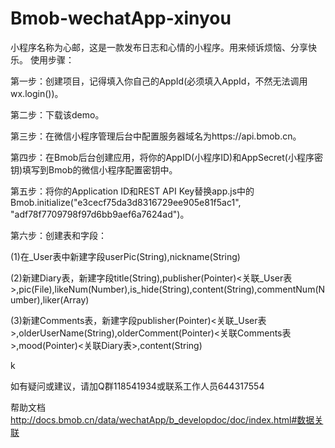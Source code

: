 # Bmob-wechatApp-xinyou
小程序名称为心邮，这是一款发布日志和心情的小程序。用来倾诉烦恼、分享快乐。
使用步骤：
    <p>第一步：创建项目，记得填入你自己的AppId(必须填入AppId，不然无法调用wx.login())。</p>
    <p>第二步：下载该demo。</p>
    <p>第三步：在微信小程序管理后台中配置服务器域名为https://api.bmob.cn。</p>
    <p>第四步：在Bmob后台创建应用，将你的AppID(小程序ID)和AppSecret(小程序密钥)填写到Bmob的微信小程序配置密钥中。</p>
    <p>第五步：将你的Application ID和REST API Key替换app.js中的Bmob.initialize("e3cecf75da3d8316729ee905e81f5ac1", "adf78f7709798f97d6bb9aef6a7624ad")。</p>
    <p>第六步：创建表和字段：</p>
    <p>(1)在_User表中新建字段userPic(String),nickname(String)</p>
    <p>(2)新建Diary表，新建字段title(String),publisher(Pointer)<关联_User表>,pic(File),likeNum(Number),is_hide(String),content(String),commentNum(Number),liker(Array)</p>
    <p>(3)新建Comments表，新建字段publisher(Pointer)<关联_User表>,olderUserName(String),olderComment(Pointer)<关联Comments表>,mood(Pointer)<关联Diary表>,content(String)</p>


k


如有疑问或建议，请加Q群118541934或联系工作人员644317554

帮助文档   http://docs.bmob.cn/data/wechatApp/b_developdoc/doc/index.html#数据关联